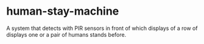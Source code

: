 # human-stay-machine
A system that detects with PIR sensors in front of which displays of a row of displays one or a pair of humans stands before.
